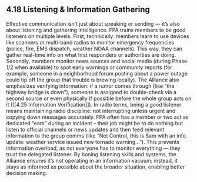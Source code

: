 ## 4.18 Listening & Information Gathering

Effective communication isn’t just about speaking or sending — it’s also about listening and gathering intelligence. FPA trains members to be good listeners on multiple levels. First, technically: members learn to use devices like scanners or multi-band radios to monitor emergency frequencies (police, fire, EMS dispatch, weather NOAA channels). This way, they can gather real-time info on what first responders or authorities are doing. Secondly, members monitor news sources and social media (during Phase 1/2 when available) to spot early warnings or community reports (for example, someone in a neighborhood forum posting about a power outage could tip off the group that trouble is brewing locally). The Alliance also emphasizes verifying information: if a rumor comes through (like “the highway bridge is down”), someone is assigned to double-check via a second source or even physically if possible before the whole group acts on it ([[4.25 Information Verification]]). In radio terms, being a good listener means maintaining radio discipline: not interrupting unless urgent and copying down messages accurately. FPA often has a member or two act as dedicated “ears” during an incident – their job might be to do nothing but listen to official channels or news updates and then feed relevant information to the group comms (like “Net Control, this is Sam with an info update: weather service issued new tornado warning…”). This prevents information overload, as not everyone has to monitor everything — they trust the delegated listener. By honing listening skills and systems, the Alliance ensures it’s not operating in an information vacuum; instead, it stays as informed as possible about the broader situation, enabling better decision making.